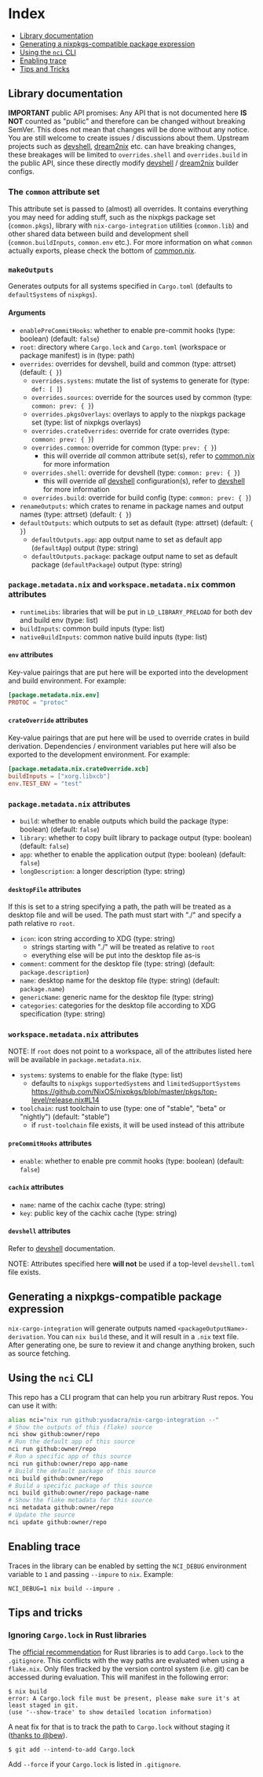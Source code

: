 # Index

- [Library documentation](#library-documentation)
- [Generating a nixpkgs-compatible package expression](#generating-a-nixpkgs-compatible-package-expression)
- [Using the `nci` CLI](#using-the-nci-cli)
- [Enabling trace](#enabling-trace)
- [Tips and Tricks](#tips-and-tricks)

## Library documentation

**IMPORTANT** public API promises: Any API that is not documented here **IS NOT** counted
as "public" and therefore can be changed without breaking SemVer. This does not mean that
changes will be done without any notice. You are still welcome to create issues / discussions
about them. Upstream projects such as [devshell], [dream2nix] etc. can have breaking changes,
these breakages will be limited to `overrides.shell` and `overrides.build` in the public API,
since these directly modify [devshell] / [dream2nix] builder configs.

### The `common` attribute set

This attribute set is passed to (almost) all overrides. It contains everything you may
need for adding stuff, such as the nixpkgs package set (`common.pkgs`), library with
`nix-cargo-integration` utilities (`common.lib`) and other shared data between build
and development shell (`common.buildInputs`, `common.env` etc.). For more information
on what `common` actually exports, please check the bottom of [common.nix](./src/common.nix).

### `makeOutputs`

Generates outputs for all systems specified in `Cargo.toml` (defaults to `defaultSystems` of `nixpkgs`).

#### Arguments

- `enablePreCommitHooks`: whether to enable pre-commit hooks (type: boolean) (default: `false`)
- `root`: directory where `Cargo.lock` and `Cargo.toml` (workspace or package manifest) is in (type: path)
- `overrides`: overrides for devshell, build and common (type: attrset) (default: `{ }`)
    - `overrides.systems`: mutate the list of systems to generate for (type: `def: [ ]`)
    - `overrides.sources`: override for the sources used by common (type: `common: prev: { }`)
    - `overrides.pkgsOverlays`: overlays to apply to the nixpkgs package set (type: list of nixpkgs overlays)
    - `overrides.crateOverrides`: override for crate overrides (type: `common: prev: { }`)
    - `overrides.common`: override for common (type: `prev: { }`)
        - this will override *all* common attribute set(s), refer to [common.nix](./src/common.nix) for more information
    - `overrides.shell`: override for devshell (type: `common: prev: { }`)
        - this will override *all* [devshell] configuration(s), refer to [devshell] for more information
    - `overrides.build`: override for build config (type: `common: prev: { }`)
- `renameOutputs`: which crates to rename in package names and output names (type: attrset) (default: `{ }`)
- `defaultOutputs`: which outputs to set as default (type: attrset) (default: `{ }`)
    - `defaultOutputs.app`: app output name to set as default app (`defaultApp`) output (type: string)
    - `defaultOutputs.package`: package output name to set as default package (`defaultPackage`) output (type: string)

### `package.metadata.nix` and `workspace.metadata.nix` common attributes

- `runtimeLibs`: libraries that will be put in `LD_LIBRARY_PRELOAD` for both dev and build env (type: list)
- `buildInputs`: common build inputs (type: list)
- `nativeBuildInputs`: common native build inputs (type: list)

#### `env` attributes

Key-value pairings that are put here will be exported into the development and build environment.
For example:
```toml
[package.metadata.nix.env]
PROTOC = "protoc"
```

#### `crateOverride` attributes

Key-value pairings that are put here will be used to override crates in build derivation.
Dependencies / environment variables put here will also be exported to the development environment.
For example:
```toml
[package.metadata.nix.crateOverride.xcb]
buildInputs = ["xorg.libxcb"]
env.TEST_ENV = "test"
```

### `package.metadata.nix` attributes

- `build`: whether to enable outputs which build the package (type: boolean) (default: `false`)
- `library`: whether to copy built library to package output (type: boolean) (default: `false`)
- `app`: whether to enable the application output (type: boolean) (default: `false`)
- `longDescription`: a longer description (type: string)

#### `desktopFile` attributes

If this is set to a string specifying a path, the path will be treated as a desktop file and will be used.
The path must start with "./" and specify a path relative ro `root`. 

- `icon`: icon string according to XDG (type: string)
    - strings starting with "./" will be treated as relative to `root`
    - everything else will be put into the desktop file as-is
- `comment`: comment for the desktop file (type: string) (default: `package.description`)
- `name`: desktop name for the desktop file (type: string) (default: `package.name`)
- `genericName`: generic name for the desktop file (type: string)
- `categories`: categories for the desktop file according to XDG specification (type: string)

### `workspace.metadata.nix` attributes

NOTE: If `root` does not point to a workspace, all of the attributes listed here
will be available in `package.metadata.nix`.

- `systems`: systems to enable for the flake (type: list)
    - defaults to `nixpkgs` `supportedSystems` and `limitedSupportSystems` https://github.com/NixOS/nixpkgs/blob/master/pkgs/top-level/release.nix#L14
- `toolchain`: rust toolchain to use (type: one of "stable", "beta" or "nightly") (default: "stable")
    - if `rust-toolchain` file exists, it will be used instead of this attribute

#### `preCommitHooks` attributes

- `enable`: whether to enable pre commit hooks (type: boolean) (default: `false`)

#### `cachix` attributes

- `name`: name of the cachix cache (type: string)
- `key`: public key of the cachix cache (type: string)

#### `devshell` attributes

Refer to [devshell] documentation.

NOTE: Attributes specified here **will not** be used if a top-level `devshell.toml` file exists.

## Generating a nixpkgs-compatible package expression

`nix-cargo-integration` will generate outputs named `<packageOutputName>-derivation`.
You can `nix build` these, and it will result in a `.nix` text file. After generating one,
be sure to review it and change anything broken, such as source fetching.

## Using the `nci` CLI

This repo has a CLI program that can help you run arbitrary Rust repos. You can use it with:
```bash
alias nci="nix run github:yusdacra/nix-cargo-integration --"
# Show the outputs of this (flake) source
nci show github:owner/repo
# Run the default app of this source
nci run github:owner/repo
# Run a specific app of this source
nci run github:owner/repo app-name
# Build the default package of this source
nci build github:owner/repo
# Build a specific package of this source
nci build github:owner/repo package-name
# Show the flake metadata for this source
nci metadata github:owner/repo
# Update the source
nci update github:owner/repo
```

## Enabling trace

Traces in the library can be enabled by setting the `NCI_DEBUG` environment
variable to `1` and passing `--impure` to `nix`. Example:
```
NCI_DEBUG=1 nix build --impure .
```

## Tips and tricks

### Ignoring `Cargo.lock` in Rust libraries

The [official recommendation](https://doc.rust-lang.org/cargo/guide/cargo-toml-vs-cargo-lock.html) for Rust libraries is to add `Cargo.lock` to the `.gitignore`.
This conflicts with the way paths are evaluated when using a `flake.nix`. Only files
tracked by the version control system (i.e. git) can be accessed during evaluation.
This will manifest in the following error:
```console
$ nix build
error: A Cargo.lock file must be present, please make sure it's at least staged in git.
(use '--show-trace' to show detailed location information)
```

A neat fix for that is to track the path to `Cargo.lock` without staging it
([thanks to @bew](https://github.com/yusdacra/nix-cargo-integration/issues/46#issuecomment-962589582)).
```console
$ git add --intend-to-add Cargo.lock
```
Add `--force` if your `Cargo.lock` is listed in `.gitignore`.

[devshell]: https://github.com/numtide/devshell "devshell"
[flake-compat]: https://github.com/edolstra/flake-compat "flake-compat"
[dream2nix]: https://github.com/nix-community/dream2nix "dream2nix"
